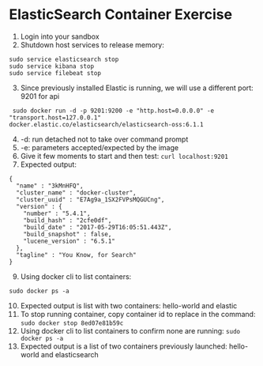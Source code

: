 # ElasticSearch Container Exercise #

1. Login into your sandbox
2. Shutdown host services to release memory:   
  ```
  sudo service elasticsearch stop
  sudo service kibana stop
  sudo service filebeat stop
  ```
3. Since previously installed Elastic is running, we will use a different port: 9201 for api
  ```
   sudo docker run -d -p 9201:9200 -e "http.host=0.0.0.0" -e "transport.host=127.0.0.1" docker.elastic.co/elasticsearch/elasticsearch-oss:6.1.1
  ```
4. -d: run detached not to take over command prompt
5. -e: parameters accepted/expected by the image
6. Give it few moments to start and then test: ```curl localhost:9201```
7. Expected output:
  ```
  {
    "name" : "3kMnHFQ",
    "cluster_name" : "docker-cluster",
    "cluster_uuid" : "E7Ag9a_1SX2FVPsMQGUCng",
    "version" : {
      "number" : "5.4.1",
      "build_hash" : "2cfe0df",
      "build_date" : "2017-05-29T16:05:51.443Z",
      "build_snapshot" : false,
      "lucene_version" : "6.5.1"
    },
    "tagline" : "You Know, for Search"
  }
  ```
9. Using docker cli to list containers:
```
sudo docker ps -a
```
10. Expected output is list with two containers: hello-world and elastic
11. To stop running container, copy container id to replace in the command: ```sudo docker stop 8ed07e81b59c```
12. Using docker cli to list containers to confirm none are running: ```sudo docker ps -a```
13. Expected output is a list of two containers previously launched: hello-world and elasticsearch
